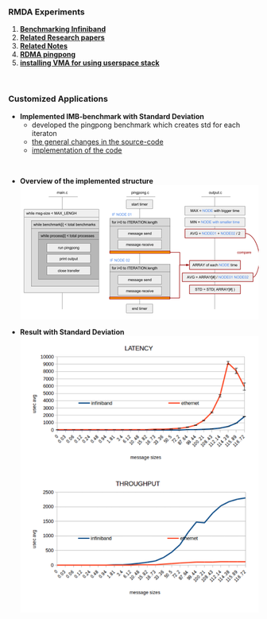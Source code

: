 ### RMDA Experiments

1. **[Benchmarking Infiniband](INFINIBAND)**
2. **[Related Research papers](MPI-PAPERS)**
3. **[Related Notes](NOTES)**
4. **[RDMA pingpong](RDMA_PINGPONG)**
5. **[installing VMA for using userspace stack](libvma_experiment)**


<br>

### Customized Applications

- **Implemented IMB-benchmark with Standard Deviation**
    - developed the pingpong benchmark which creates std for each iteraton
    - [the general changes in the source-code](/INFINIBAND/IMB-Experiments/pingpong-std-concept)
    - [implementation of the code](/INFINIBAND/IMB-Experiments/pingpong-std-impl)

<br>

- **Overview of the implemented structure**
![structure](/INFINIBAND/IMB-Experiments/result.png)

- **Result with Standard Deviation**
![structure](/INFINIBAND/IMB-Experiments/output_std.png)
